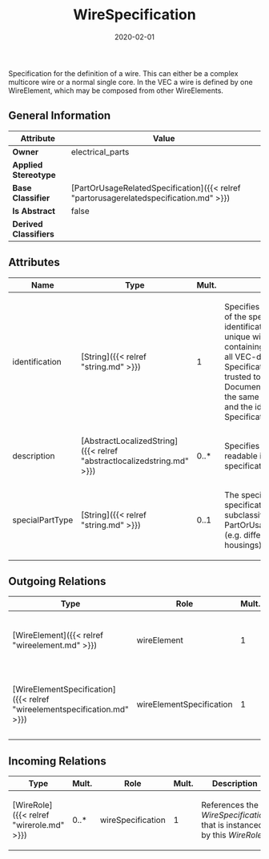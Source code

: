 ﻿---
title: WireSpecification
toc: false
type: specs
date: "2020-02-01"
draft: false
specification: VEC
version: 1.2.0
documentType: "Recommendation"
elementType: Class
classes:
  - WireSpecification
menu_name: vec-1.2.0
---
<p> Specification for the definition of a wire. This can either be a complex multicore wire or a normal single core. In the VEC a wire is defined by one WireElement, which may be composed from other WireElements.      </p>

## General Information

| Attribute               | Value |
|-------------------------|-------|
| **Owner**               | electrical_parts |
| **Applied Stereotype**  |   |
| **Base Classifier**     | [PartOrUsageRelatedSpecification]({{< relref "partorusagerelatedspecification.md" >}})<br/>  |
| **Is Abstract**         | false |
| **Derived Classifiers** |   |

## Attributes
|  Name  |  Type  |  Mult.  |  Description  |  Owning Classifier  |
|--------|--------|---------|---------------|--------------|
|identification | [String]({{< relref "string.md" >}}) | 1 | <p> Specifies a unique identification of the specification. The identification is guaranteed to be unique within the document containing the specification. For all VEC-documents a Specification-instance can be trusted to be identical if the DocumentVersion-instance is the same (see DocumentVersion) and the identification of the Specification is the same.      </p> | [Specification]({{< relref "specification.md" >}}) |
|description | [AbstractLocalizedString]({{< relref "abstractlocalizedstring.md" >}}) | 0..* | <p> Specifies additional, human readable information about the specification.      </p> | [Specification]({{< relref "specification.md" >}}) |
|specialPartType | [String]({{< relref "string.md" >}}) | 0..1 | <p>The specialPartType allows the specification of subclassifications for a PartOrUsageRelatedSpecification (e.g. different types of connector housings).  </p> | [PartOrUsageRelatedSpecification]({{< relref "partorusagerelatedspecification.md" >}}) |

## Outgoing Relations
|    Type  |   Role   |   Mult.   |   Mult.   |   Description   |
|----------|----------|-----------|-----------|-----------------|
| [WireElement]({{< relref "wireelement.md" >}}) | wireElement | 1 | 0..1 | <p> Specifies the <i>WireElement</i> that represents the root of the <i>WireSpecification</i>.      </p> |
| [WireElementSpecification]({{< relref "wireelementspecification.md" >}}) | wireElementSpecification | 1 | 0..* | <p> References the <i>WireElementSpecification </i>that defines the properties of the top-most <i>WireElement.</i>      </p> |
##  Incoming Relations
|    Type  |   Mult.  |   Role    |   Mult.   |   Description  |
|----------|----------|-----------|-----------|----------------|
| [WireRole]({{< relref "wirerole.md" >}}) | 0..* | wireSpecification | 1 | <p> References the <i>WireSpecification</i> that is instanced by this <i>WireRole.</i>      </p> |
